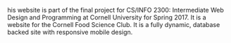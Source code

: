 his website is part of the final project for CS/INFO 2300: Intermediate Web Design and Programming at Cornell University for Spring 2017. It is a website for the Cornell Food Science Club.
It is a fully dynamic, database backed site with responsive mobile design.
